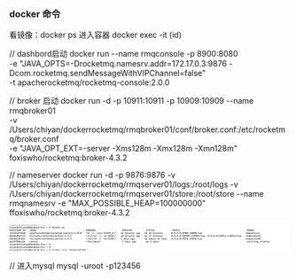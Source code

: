 ### docker 命令
看镜像：docker ps
进入容器 docker exec -it (id)

// dashbord启动
docker run --name rmqconsole -p 8900:8080 \
-e "JAVA_OPTS=-Drocketmq.namesrv.addr=172.17.0.3:9876 -Dcom.rocketmq.sendMessageWithVIPChannel=false" \
-t apacherocketmq/rocketmq-console:2.0.0


// broker 启动
docker run -d -p 10911:10911 -p 10909:10909 --name rmqbroker01 \
-v  /Users/chiyan/dockerrocketmq/rmqbroker01/conf/broker.conf:/etc/rocketmq/broker.conf \
-e "JAVA_OPT_EXT=-server -Xms128m -Xmx128m -Xmn128m" \
foxiswho/rocketmq:broker-4.3.2

// nameserver 
docker run -d -p 9876:9876 -v /Users/chiyan/dockerrocketmq/rmqserver01/logs:/root/logs -v /Users/chiyan/dockerrocketmq/rmqserver01/store:/root/store --name rmqnamesrv -e "MAX_POSSIBLE_HEAP=100000000" ffoxiswho/rocketmq:broker-4.3.2

![](/技术学习流程/pic/image.png.png)


// 进入mysql
mysql -uroot -p123456